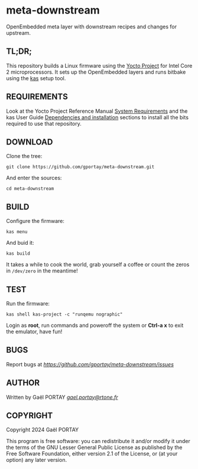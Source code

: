 # meta-downstream

OpenEmbedded meta layer with downstream recipes and changes for upstream.

## TL;DR;

This repository builds a Linux firmware using the [Yocto Project] for Intel
Core 2 microprocessors. It sets up the OpenEmbedded layers and runs bitbake
using the [kas] setup tool.

## REQUIREMENTS

Look at the Yocto Project Reference Manual [System Requirements] and the kas
User Guide [Dependencies and installation] sections to install all the bits
required to use that repository.

## DOWNLOAD

Clone the tree:

	git clone https://github.com/gportay/meta-downstream.git

And enter the sources:

	cd meta-downstream

## BUILD

Configure the firmware:

	kas menu

And buid it:

	kas build

It takes a while to cook the world, grab yourself a coffee or count the zeros
in `/dev/zero` in the meantime!

## TEST

Run the firmware:

	kas shell kas-project -c "runqemu nographic"

Login as **root**, run commands and poweroff the system or **Ctrl-a x** to exit
the emulator, have fun!

## BUGS

Report bugs at *https://github.com/gportay/meta-downstream/issues*

## AUTHOR

Written by Gaël PORTAY *gael.portay@rtone.fr*

## COPYRIGHT

Copyright 2024 Gaël PORTAY

This program is free software: you can redistribute it and/or modify it under
the terms of the GNU Lesser General Public License as published by the Free
Software Foundation, either version 2.1 of the License, or (at your option) any
later version.

[Dependencies and installation]: https://kas.readthedocs.io/en/next/userguide/getting-started.html#dependencies-installation
[System Requirements]: https://docs.yoctoproject.org/dev/ref-manual/system-requirements.html
[Yocto Project]: https://docs.yoctoproject.org/brief-yoctoprojectqs/index.html
[kas]: https://kas.readthedocs.io/en/latest/
